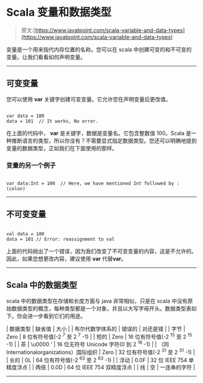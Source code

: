 # Scala 变量和数据类型

> 原文:[https://www.javatpoint.com/scala-variable-and-data-types](https://www.javatpoint.com/scala-variable-and-data-types)

变量是一个用来指代内存位置的名称。您可以在 scala 中创建可变的和不可变的变量。让我们看看如何声明变量。

* * *

## 可变变量

您可以使用 **var** 关键字创建可变变量。它允许您在声明变量后更改值。

```

var data = 100
data = 101 	// It works, No error.

```

在上面的代码中， **var** 是关键字，数据是变量名。它包含整数值 100。Scala 是一种推断语言的类型，所以你没有？不需要显式指定数据类型。您还可以明确地提到变量的数据类型，正如我们在下面使用的那样。

### 变量的另一个例子

```

var data:Int = 100	// Here, we have mentioned Int followed by : (colon)

```

* * *

## 不可变变量

```

val data = 100
data = 101 // Error: reassignment to val

```

上面的代码抛出了一个错误，因为我们改变了不可变变量的内容，这是不允许的。因此，如果您想更改内容，建议使用 **var** 代替**var**。

* * *

## Scala 中的数据类型

scala 中的数据类型在存储和长度方面与 java 非常相似，只是在 scala 中没有原始数据类型的概念，每种类型都是一个对象，并且以大写字母开头。数据类型表如下。你会进一步看到它们的用途。

| 数据类型 | 缺省值 | 大小 |
| 布尔代数学体系的 | 错误的 | 对还是错 |
| 字节 | Zero | 8 位有符号值(-2 <sup>7</sup> 至 2 <sup>7</sup> -1) |
| 短的 | Zero | 16 位有符号值(-2 <sup>15</sup> 至 2 <sup>15</sup> -1) |
| 茶 | \u0000 ' | 16 位无符号 Unicode 字符(0 到 2 <sup>16</sup> -1) |
| （同 Internationalorganizations）国际组织 | Zero | 32 位有符号值(-2 <sup>31</sup> 至 2 <sup>31</sup> -1) |
| 长的 | 0L | 64 位有符号值(-2 <sup>63</sup> 至 2 <sup>63</sup> -1) |
| 浮动 | 0.0F | 32 位 IEEE 754 单精度浮点 |
| 两倍 | 0.0D | 64 位 IEEE 754 双精度浮点 |
| 线 | 空 | 一连串的字符 |

* * *